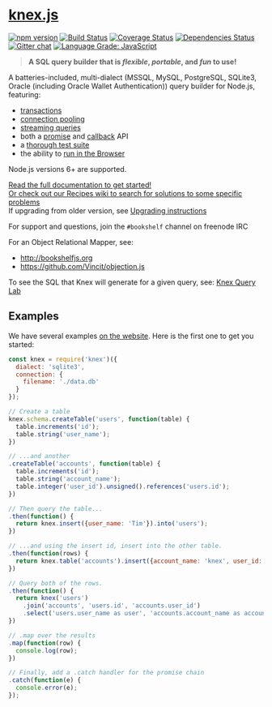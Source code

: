 # [knex.js](http://knexjs.org)

[![npm version](http://img.shields.io/npm/v/knex.svg)](https://npmjs.org/package/knex)
[![Build Status](https://travis-ci.org/tgriesser/knex.svg?branch=master)](https://travis-ci.org/tgriesser/knex)
[![Coverage Status](https://coveralls.io/repos/tgriesser/knex/badge.svg?branch=master)](https://coveralls.io/r/tgriesser/knex?branch=master)
[![Dependencies Status](https://david-dm.org/tgriesser/knex.svg)](https://david-dm.org/tgriesser/knex)
[![Gitter chat](https://badges.gitter.im/tgriesser/knex.svg)](https://gitter.im/tgriesser/knex)
[![Language Grade: JavaScript](https://img.shields.io/lgtm/grade/javascript/g/tgriesser/knex.svg?logo=lgtm&logoWidth=18)](https://lgtm.com/projects/g/tgriesser/knex/context:javascript)

> **A SQL query builder that is _flexible_, _portable_, and _fun_ to use!**

A batteries-included, multi-dialect (MSSQL, MySQL, PostgreSQL, SQLite3, Oracle (including Oracle Wallet Authentication)) query builder for
Node.js, featuring:

- [transactions](http://knexjs.org/#Transactions)
- [connection pooling](http://knexjs.org/#Installation-pooling)
- [streaming queries](http://knexjs.org/#Interfaces-Streams)
- both a [promise](http://knexjs.org/#Interfaces-Promises) and [callback](http://knexjs.org/#Interfaces-Callbacks) API
- a [thorough test suite](https://travis-ci.org/tgriesser/knex)
- the ability to [run in the Browser](http://knexjs.org/#Installation-browser)

Node.js versions 6+ are supported.

[Read the full documentation to get started!](http://knexjs.org)  
[Or check out our Recipes wiki to search for solutions to some specific problems](https://github.com/tgriesser/knex/wiki/Recipes)  
If upgrading from older version, see [Upgrading instructions](https://github.com/tgriesser/knex/blob/master/UPGRADING.md)

For support and questions, join the `#bookshelf` channel on freenode IRC

For an Object Relational Mapper, see:
- http://bookshelfjs.org
- https://github.com/Vincit/objection.js

To see the SQL that Knex will generate for a given query, see: [Knex Query Lab](http://michaelavila.com/knex-querylab/)

## Examples

We have several examples [on the website](http://knexjs.org). Here is the first one to get you started:

```js
const knex = require('knex')({
  dialect: 'sqlite3',
  connection: {
    filename: './data.db'
  }
});

// Create a table
knex.schema.createTable('users', function(table) {
  table.increments('id');
  table.string('user_name');
})

// ...and another
.createTable('accounts', function(table) {
  table.increments('id');
  table.string('account_name');
  table.integer('user_id').unsigned().references('users.id');
})

// Then query the table...
.then(function() {
  return knex.insert({user_name: 'Tim'}).into('users');
})

// ...and using the insert id, insert into the other table.
.then(function(rows) {
  return knex.table('accounts').insert({account_name: 'knex', user_id: rows[0]});
})

// Query both of the rows.
.then(function() {
  return knex('users')
    .join('accounts', 'users.id', 'accounts.user_id')
    .select('users.user_name as user', 'accounts.account_name as account');
})

// .map over the results
.map(function(row) {
  console.log(row);
})

// Finally, add a .catch handler for the promise chain
.catch(function(e) {
  console.error(e);
});
```
